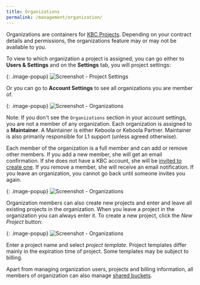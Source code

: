 ```yaml
---
title: Organizations
permalink: /management/organization/
---
```


Organizations are containers for [KBC Projects](/management/organization/). Depending on your contract
details and permissions, the organizations feature may or may not be available to you.

To view to which organization a project is assigned, you can go either to **Users & Settings** and on the 
**Settings** tab, you will project settings:

{: .image-popup}
![Screenshot - Project Settings](/storage/tables/project-detail.png)

Or you can go to **Account Settings** to see all organizations you are member of.

{: .image-popup}
![Screenshot - Organizations](/storage/tables/organizations-1.png)

Note: If you don't see the `Organizations` section in your account settings, you are not a member of any organization.
Each organization is assigned to a **Maintainer**. A Maintainer is either Keboola or Keboola Partner. Maintainer is 
also primarily responsible for L1 support (unless agreed otherwise). 

Each member of the organization is a full member and can add or remove other members. If you add a new member, 
she will get an email confirmation. If she does not have a KBC account, she will be 
[invited to create one](/management/users/#new-user).
If you remove a member, she will receive an email notification. If you leave an organization, you cannot go back
until someone invites you again.

{: .image-popup}
![Screenshot - Organizations](/storage/tables/organizations-2.png)

Organization members can also create new projects and enter and leave all existing projects in the organization.
When you leave a project in the organization you can always enter it. To create a new project, click the *New Project* button:

{: .image-popup}
![Screenshot - Organizations](/storage/tables/organizations-3.png)

Enter a project name and select *project template*. Project templates differ mainly in the expiration time 
of project. Some templates may be subject to billing. 

Apart from managing organization users, projects and billing information, all members of organization can
also manage [shared buckets](/storage/buckets/sharing).
